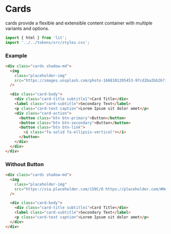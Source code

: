 # Cards

cards provide a flexible and extensible content container with multiple variants and options.

```js script
import { html } from 'lit';
import '../../tokens/src/styles.css';
```

### Example

```html preview-story
<div class="cards shadow-md">
  <img
    class="placeholder-img"
    src="https://images.unsplash.com/photo-1668101205453-97cd2ba2bb26?ixlib=rb-4.0.3&ixid=MnwxMjA3fDB8MHxwaG90by1wYWdlfHx8fGVufDB8fHx8&auto=format&fit=crop&w=3087&q=80"
  />

  <div class="card-body">
    <div class="card-title subtitle1">Card Title</div>
    <label class="card-subtitle">Secondary Text</label>
    <p class="card-text caption">Lorem Ipsum sit dolor amet</p>
    <div class="card-action">
      <button class="btn btn-primary">Button</button>
      <button class="btn btn-secondary">Button</button>
      <button class="btn btn-link">
        <i class="fa-solid fa-ellipsis-vertical"></i>
      </button>
    </div>
  </div>
</div>
```

### Without Button

```html preview-story
<div class="cards shadow-md">
  <img
    class="placeholder-img"
    src="https://via.placeholder.com/150C/O https://placeholder.com/#How_To_Use_Our_Placeholders"
  />

  <div class="card-body">
    <div class="card-title subtitle1">Card Title</div>
    <label class="card-subtitle">Secondary Text</label>
    <p class="card-text caption">Lorem Ipsum sit dolor amet</p>
  </div>
</div>
```

